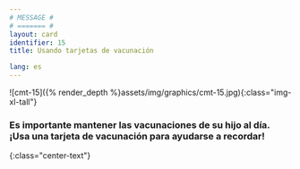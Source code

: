 ```yaml
---
# MESSAGE #
# ======= #
layout: card
identifier: 15
title: Usando tarjetas de vacunación

lang: es
---
```


![cmt-15]({% render_depth %}assets/img/graphics/cmt-15.jpg){:class="img-xl-tall"}

### Es importante mantener las vacunaciones de su hijo al día. ¡Usa una tarjeta de vacunación para ayudarse a recordar!
{:class="center-text"}